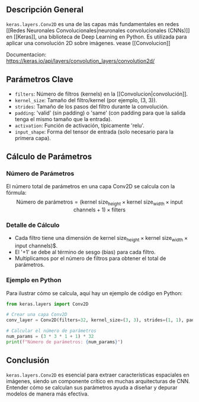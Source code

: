 ## Descripción General
`keras.layers.Conv2D` es una de las capas más fundamentales en redes [[Redes Neuronales Convolucionales|neuronales convolucionales (CNNs)]] en [[Keras]], una biblioteca de Deep Learning en Python. Es utilizada para aplicar una convolución 2D sobre imágenes. vease [[Convolucion]]

Documentacion: https://keras.io/api/layers/convolution_layers/convolution2d/
## Parámetros Clave
- `filters`: Número de filtros (kernels) en la [[Convolucion|convolución]].
- `kernel_size`: Tamaño del filtro/kernel (por ejemplo, (3, 3)).
- `strides`: Tamaño de los pasos del filtro durante la convolución.
- `padding`: 'valid' (sin padding) o 'same' (con padding para que la salida tenga el mismo tamaño que la entrada).
- `activation`: Función de activación, típicamente 'relu'.
- `input_shape`: Forma del tensor de entrada (solo necesario para la primera capa).

## Cálculo de Parámetros

### Número de Parámetros

El número total de parámetros en una capa Conv2D se calcula con la fórmula:
$$ \text{Número de parámetros} = (\text{kernel size}_\text{height} \times \text{kernel size}_\text{width} \times \text{input channels} + 1) \times \text{filters} $$

### Detalle de Cálculo
- Cada filtro tiene una dimensión de $\text{kernel size}_\text{height} \times \text{kernel size}_\text{width} \times \text{input channels}$\)$.
- El '+1' se debe al término de sesgo (bias) para cada filtro.
- Multiplicamos por el número de filtros para obtener el total de parámetros.

### Ejemplo en Python
Para ilustrar cómo se calcula, aquí hay un ejemplo de código en Python:
```python
from keras.layers import Conv2D

# Crear una capa Conv2D
conv_layer = Conv2D(filters=32, kernel_size=(3, 3), strides=(1, 1), padding='valid', activation='relu', input_shape=(28, 28, 1))

# Calcular el número de parámetros
num_params = (3 * 3 * 1 + 1) * 32
print(f"Número de parámetros: {num_params}")
```

## Conclusión
`keras.layers.Conv2D` es esencial para extraer características espaciales en imágenes, siendo un componente crítico en muchas arquitecturas de CNN. Entender cómo se calculan sus parámetros ayuda a diseñar y depurar modelos de manera más efectiva.
